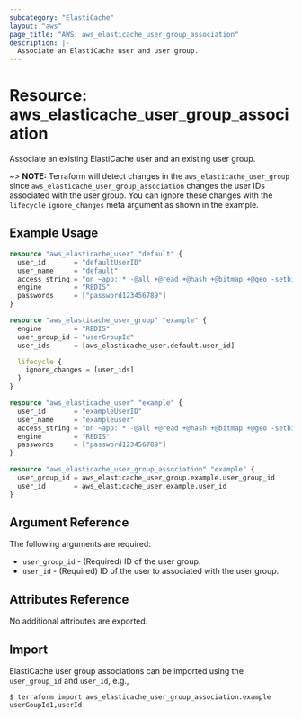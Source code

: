 ```yaml
---
subcategory: "ElastiCache"
layout: "aws"
page_title: "AWS: aws_elasticache_user_group_association"
description: |-
  Associate an ElastiCache user and user group.
---
```


# Resource: aws_elasticache_user_group_association

Associate an existing ElastiCache user and an existing user group.

~> **NOTE:** Terraform will detect changes in the `aws_elasticache_user_group` since `aws_elasticache_user_group_association` changes the user IDs associated with the user group. You can ignore these changes with the `lifecycle` `ignore_changes` meta argument as shown in the example.

## Example Usage

```terraform
resource "aws_elasticache_user" "default" {
  user_id       = "defaultUserID"
  user_name     = "default"
  access_string = "on ~app::* -@all +@read +@hash +@bitmap +@geo -setbit -bitfield -hset -hsetnx -hmset -hincrby -hincrbyfloat -hdel -bitop -geoadd -georadius -georadiusbymember"
  engine        = "REDIS"
  passwords     = ["password123456789"]
}

resource "aws_elasticache_user_group" "example" {
  engine        = "REDIS"
  user_group_id = "userGroupId"
  user_ids      = [aws_elasticache_user.default.user_id]

  lifecycle {
    ignore_changes = [user_ids]
  }
}

resource "aws_elasticache_user" "example" {
  user_id       = "exampleUserID"
  user_name     = "exampleuser"
  access_string = "on ~app::* -@all +@read +@hash +@bitmap +@geo -setbit -bitfield -hset -hsetnx -hmset -hincrby -hincrbyfloat -hdel -bitop -geoadd -georadius -georadiusbymember"
  engine        = "REDIS"
  passwords     = ["password123456789"]
}

resource "aws_elasticache_user_group_association" "example" {
  user_group_id = aws_elasticache_user_group.example.user_group_id
  user_id       = aws_elasticache_user.example.user_id
}
```

## Argument Reference

The following arguments are required:

* `user_group_id` - (Required) ID of the user group.
* `user_id` - (Required) ID of the user to associated with the user group.

## Attributes Reference

No additional attributes are exported.

## Import

ElastiCache user group associations can be imported using the `user_group_id` and `user_id`, e.g.,

```
$ terraform import aws_elasticache_user_group_association.example userGoupId1,userId
```
